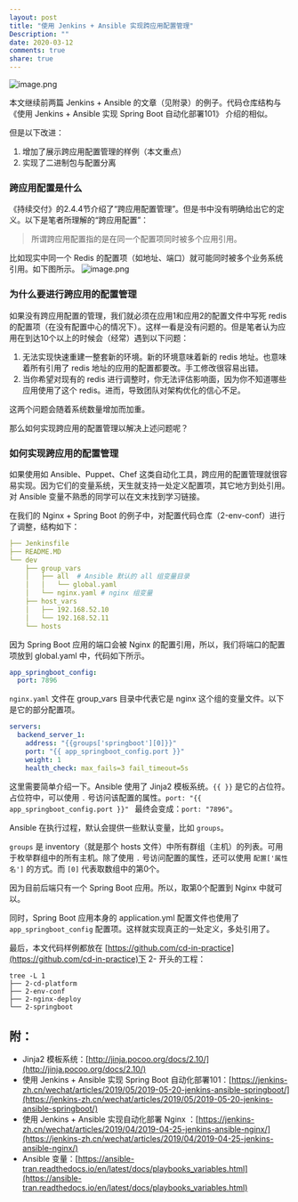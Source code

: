 ```yaml
---
layout: post
title: "使用 Jenkins + Ansible 实现跨应用配置管理"
Description: ""
date: 2020-03-12
comments: true
share: true
---
```

![image.png](/assets/images/292372-29bb768786bc0467.png)

本文继续前两篇 Jenkins + Ansible 的文章（见附录）的例子。代码仓库结构与 《使用 Jenkins + Ansible 实现 Spring Boot 自动化部署101》 介绍的相似。

但是以下改进：
1. 增加了展示跨应用配置管理的样例（本文重点）
2. 实现了二进制包与配置分离

### 跨应用配置是什么
《持续交付》的2.4.4节介绍了“跨应用配置管理”。但是书中没有明确给出它的定义。以下是笔者所理解的“跨应用配置”：

> 所谓跨应用配置指的是在同一个配置项同时被多个应用引用。

比如现实中同一个 Redis 的配置项（如地址、端口）就可能同时被多个业务系统引用。如下图所示。
![image.png](/assets/images/292372-fc2abb960d0575b5.png)

### 为什么要进行跨应用的配置管理

如果没有跨应用配置的管理，我们就必须在应用1和应用2的配置文件中写死 redis 的配置项（在没有配置中心的情况下）。这样一看是没有问题的。但是笔者认为应用在到达10个以上的时候会（经常）遇到以下问题：

1. 无法实现快速重建一整套新的环境。新的环境意味着新的 redis 地址。也意味着所有引用了 redis 地址的应用的配置都要改。手工修改很容易出错。
2. 当你希望对现有的 redis 进行调整时，你无法评估影响面，因为你不知道哪些应用使用了这个 redis。进而，导致团队对架构优化的信心不足。

这两个问题会随着系统数量增加而加重。

那么如何实现跨应用的配置管理以解决上述问题呢？

### 如何实现跨应用的配置管理
如果使用如 Ansible、Puppet、Chef 这类自动化工具，跨应用的配置管理就很容易实现。因为它们的变量系统，天生就支持一处定义配置项，其它地方到处引用。对 Ansible 变量不熟悉的同学可以在文末找到学习链接。

在我们的 Nginx + Spring Boot 的例子中，对配置代码仓库（2-env-conf）进行了调整，结构如下：

```yaml
├── Jenkinsfile
├── README.MD
└── dev
    ├── group_vars
    │   ├── all  # Ansible 默认的 all 组变量目录
    │   │   └── global.yaml  
    │   └── nginx.yaml # nginx 组变量
    ├── host_vars
    │   ├── 192.168.52.10
    │   └── 192.168.52.11
    └── hosts
```

因为 Spring Boot 应用的端口会被 Nginx 的配置引用，所以，我们将端口的配置项放到 global.yaml 中，代码如下所示。

```yaml
app_springboot_config:
  port: 7896
```

`nginx.yaml` 文件在 group_vars 目录中代表它是 nginx 这个组的变量文件。以下是它的部分配置项。

```yaml
servers:
  backend_server_1:
    address: "{{groups['springboot'][0]}}"
    port: "{{ app_springboot_config.port }}"
    weight: 1
    health_check: max_fails=3 fail_timeout=5s
```
这里需要简单介绍一下。Ansible 使用了 Jinja2 模板系统。`{{ }}` 是它的占位符。占位符中，可以使用 `.` 号访问该配置的属性。`port: "{{ app_springboot_config.port }}" ` 最终会变成：`port: "7896"`。

Ansible 在执行过程，默认会提供一些默认变量，比如 `groups`。

`groups` 是 inventory（就是那个 hosts 文件）中所有群组（主机）的列表。可用于枚举群组中的所有主机。除了使用 `.` 号访问配置的属性，还可以使用 `配置['属性名']` 的方式。而 `[0]` 代表取数组中的第0个。

因为目前后端只有一个 Spring Boot 应用。所以，取第0个配置到 Nginx 中就可以。

同时，Spring Boot 应用本身的 application.yml 配置文件也使用了 `app_springboot_config` 配置项。这样就实现真正的一处定义，多处引用了。

最后，本文代码样例都放在 [https://github.com/cd-in-practice](https://github.com/cd-in-practice)下 2- 开头的工程：

```shell
tree -L 1
├── 2-cd-platform
├── 2-env-conf
├── 2-nginx-deploy
└── 2-springboot
```

## 附：
* Jinja2 模板系统：[http://jinja.pocoo.org/docs/2.10/](http://jinja.pocoo.org/docs/2.10/)
* 使用 Jenkins + Ansible 实现 Spring Boot 自动化部署101：[https://jenkins-zh.cn/wechat/articles/2019/05/2019-05-20-jenkins-ansible-springboot/](https://jenkins-zh.cn/wechat/articles/2019/05/2019-05-20-jenkins-ansible-springboot/)
* 使用 Jenkins + Ansible 实现自动化部署 Nginx
：[https://jenkins-zh.cn/wechat/articles/2019/04/2019-04-25-jenkins-ansible-nginx/](https://jenkins-zh.cn/wechat/articles/2019/04/2019-04-25-jenkins-ansible-nginx/)
* Ansible 变量：[https://ansible-tran.readthedocs.io/en/latest/docs/playbooks_variables.html](https://ansible-tran.readthedocs.io/en/latest/docs/playbooks_variables.html)
